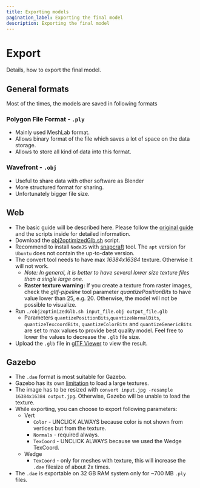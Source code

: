 ```yaml
---
title: Exporting models
pagination_label: Exporting the final model
description: Exporting the final model
---
```


# Export

Details, how to export the final model.

## General formats

Most of the times, the models are saved in following formats

### Polygon File Format - `.ply`

* Mainly used MeshLab format.
* Allows binary format of the file which saves a lot of space on the data storage.
* Allows to store all kind of data into this format.

### Wavefront - `.obj`

* Useful to share data with other software as Blender
* More structured format for sharing.
* Unfortunately bigger file size.

## Web

* The basic guide will be described here. Please follow the [original guide](https://mrs.felk.cvut.cz/gitlab/bednaj14/meshlab/blob/master/modely_report.pdf) and the scripts inside for detailed information.
* Download the [obj2optimizedGlb.sh](https://mrs.felk.cvut.cz/gitlab/bednaj14/meshlab/blob/master/obj2optimizedGlb.sh) script.
* Recommend to install `NodeJS` with [snapcraft](https://snapcraft.io/node) tool. The `apt` version for `Ubuntu` does not contain the up-to-date version.
* The convert tool needs to have max *16384x16384* texture. Otherwise it will not work.
  * *Note: In general, it is better to have several lower size texture files than a single large one.*
  * **Raster texture warning:** If you create a texture from raster images, check the *gltf-pipeline* tool parameter *quantizePositionBits* to have value lower than 25, e.g. 20. Otherwise, the model will not be possible to visualize.
* Run `./obj2optimizedGlb.sh input_file.obj output_file.glb`
  * Parameters `quantizePositionBits`,`quantizeNormalBits`, `quantizeTexcoordBits`, `quantizeColorBits` and `quantizeGenericBits` are set to max values to provide best quality model. Feel free to lower the values to decrease the `.glb` file size.
* Upload the `.glb` file in [glTF Viewer](https://gltf-viewer.donmccurdy.com/) to view the result.

## Gazebo

* The `.dae` format is most suitable for Gazebo.
* Gazebo has its own [limitation](https://answers.gazebosim.org//question/1331/solved-jpeg-file-make-gazebo-die/) to load a large textures.
* The image has to be resized with `convert input.jpg -resample 16384x16384 output.jpg`. Otherwise, Gazebo will be unable to load the texture.
* While exporting, you can choose to export following parameters:
    * Vert
        * `Color` - UNCLICK ALWAYS because color is not shown from vertices but from the texture.
        * `Normals` - required always.
        * `TexCoord` - UNCLICK ALWAYS because we used the Wedge TexCoord.
    * Wedge
        - `TexCoord` - only for meshes with texture, this will increase the `.dae` filesize of about 2x times.
* The `.dae` is exportable on 32 GB RAM system only for ~700 MB `.ply` files.
